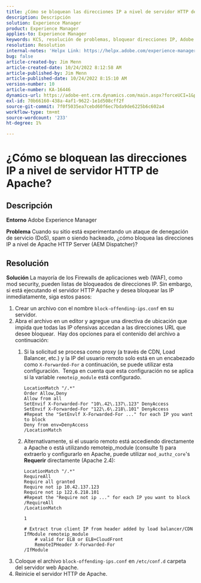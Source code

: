 ```yaml
---
title: ¿Cómo se bloquean las direcciones IP a nivel de servidor HTTP de Apache?
description: Descripción
solution: Experience Manager
product: Experience Manager
applies-to: Experience Manager
keywords: KCS, resolución de problemas, bloquear direcciones IP, Adobe Experience Manager, AEM, nivel de servidor HTTP Apache
resolution: Resolution
internal-notes: 'Helpx Link: https://helpx.adobe.com/experience-manager/kb/block-ips-apache-http-server.html#remoteip_module'
bug: false
article-created-by: Jim Menn
article-created-date: 10/24/2022 8:12:58 AM
article-published-by: Jim Menn
article-published-date: 10/24/2022 8:15:10 AM
version-number: 10
article-number: KA-16446
dynamics-url: https://adobe-ent.crm.dynamics.com/main.aspx?forceUCI=1&pagetype=entityrecord&etn=knowledgearticle&id=3e9f6ba7-7353-ed11-bba2-6045bd0065f9
exl-id: 70b66160-438a-4af1-9622-1e1d508cff2f
source-git-commit: 7f0f5035ea7cebd60f6ec7bda9de6225b6c602a4
workflow-type: tm+mt
source-wordcount: '233'
ht-degree: 1%

---
```


# ¿Cómo se bloquean las direcciones IP a nivel de servidor HTTP de Apache?

## Descripción


<b>Entorno</b>
Adobe Experience Manager

<b>Problema</b>
Cuando su sitio está experimentando un ataque de denegación de servicio (DoS), spam o siendo hackeado, ¿cómo bloquea las direcciones IP a nivel de Apache HTTP Server (AEM Dispatcher)?


## Resolución


<b>Solución</b>
La mayoría de los Firewalls de aplicaciones web (WAF), como mod security, pueden listas de bloqueados de direcciones IP.
Sin embargo, si está ejecutando el servidor HTTP Apache y desea bloquear las IP inmediatamente, siga estos pasos:

1. Crear un archivo con el nombre `block-offending-ips.conf` en su servidor.
2. Abra el archivo en un editor y agregue una directiva de ubicación que impida que todas las IP ofensivas accedan a las direcciones URL que desee bloquear.  Hay dos opciones para el contenido del archivo a continuación:
   1. Si la solicitud se procesa como proxy (a través de CDN, Load Balancer, etc.) y la IP del usuario remoto solo está en un encabezado como `X-Forwarded-For` a continuación, se puede utilizar esta configuración.  Tenga en cuenta que esta configuración no se aplica si la variable `remoteip_module` está configurado.  <br>

      ```
      LocationMatch "/.*"
      Order Allow,Deny
      Allow from all
      SetEnvif X-Forwarded-For "10\.42\.137\.123" DenyAccess
      SetEnvif X-Forwarded-For "122\.6\.218\.101" DenyAccess
      #Repeat the "SetEnvlf X-Forwarded-For ..." for each IP you want to block
      Deny from env=DenyAccess
      /LocationMatch
      ```
   2. Alternativamente, si el usuario remoto está accediendo directamente a Apache o está utilizando remoteip_module (consulte 1) para extraerlo y configurarlo en Apache, puede utilizar `mod_authz_core`&#39;s <b>Requerir</b> directamente (Apache 2.4):

      ```
      LocationMatch "/.*"
      RequireAll
      Require all granted
      Require not ip 10.42.137.123
      Require not ip 122.6.218.101
      #Repeat the "Require not ip ..." for each IP you want to block
      /RequireAll
      /LocationMatch
      ```

      `1`


      ```
      # Extract true client IP from header added by load balancer/CDN
      IfModule remoteip_module
          # valid for ELB or ELB+CloudFront
          RemoteIPHeader X-Forwarded-For
      /IfModule
      ```
3. Coloque el archivo `block-offending-ips.conf` en `/etc/conf.d` carpeta del servidor web Apache.
4. Reinicie el servidor HTTP de Apache.
